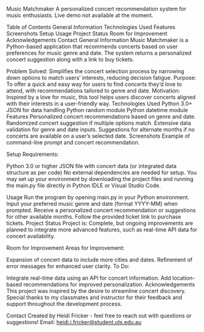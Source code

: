 Music Matchmaker
A personalized concert recommendation system for music enthusiasts.
Live demo not available at the moment.

Table of Contents
General Information
Technologies Used
Features
Screenshots
Setup
Usage
Project Status
Room for Improvement
Acknowledgements
Contact
General Information
Music Matchmaker is a Python-based application that recommends concerts based on user preferences for music genre and date. The system returns a personalized concert suggestion along with a link to buy tickets.

Problem Solved: Simplifies the concert selection process by narrowing down options to match users’ interests, reducing decision fatigue.
Purpose: To offer a quick and easy way for users to find concerts they’d love to attend, with recommendations tailored to genre and date.
Motivation: Inspired by a love for music, this tool helps users discover concerts aligned with their interests in a user-friendly way.
Technologies Used
Python 3.0+
JSON for data handling
Python random module
Python datetime module
Features
Personalized concert recommendations based on genre and date.
Randomized concert suggestion if multiple options match.
Extensive data validation for genre and date inputs.
Suggestions for alternate months if no concerts are available on a user’s selected date.
Screenshots
Example of command-line prompt and concert recommendation.

Setup
Requirements:

Python 3.0 or higher
JSON file with concert data (or integrated data structure as per code)
No external dependencies are needed for setup. You may set up your environment by downloading the project files and running the main.py file directly in Python IDLE or Visual Studio Code.

Usage
Run the program by opening main.py in your Python environment.
Input your preferred music genre and date (format YYYY-MM) when prompted.
Receive a personalized concert recommendation or suggestions for other available months.
Follow the provided ticket link to purchase tickets.
Project Status
Project is: Complete, but ongoing improvements are planned to integrate more advanced features, such as real-time API data for concert availability.

Room for Improvement
Areas for Improvement:

Expansion of concert data to include more cities and dates.
Refinement of error messages for enhanced user clarity.
To Do:

Integrate real-time data using an API for concert information.
Add location-based recommendations for improved personalization.
Acknowledgements
This project was inspired by the desire to streamline concert discovery.
Special thanks to my classmates and instructor for their feedback and support throughout the development process.

Contact
Created by Heidi Fricker - feel free to reach out with questions or suggestions!
Email: heidi.i.fricker@student.uts.edu.au

